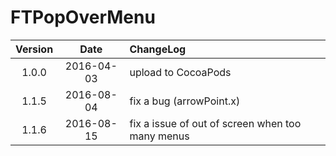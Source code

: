# FTPopOverMenu

<!--	* 2016-04-03 (1.0.0) upload to cocoapods
	* 2016-08-04 (1.1.5) fix a bug (arrowpoint.x)
	* 2016-08-15 (1.1.6) fix a issue of out of screen when too many menus-->



| Version | Date | ChangeLog |
|:--------:|:--------:|:--------|
|1.0.0|2016-04-03|upload to CocoaPods|
|1.1.5|2016-08-04|fix a bug (arrowPoint.x)|
|1.1.6|2016-08-15|fix a issue of out of screen when too many menus|



